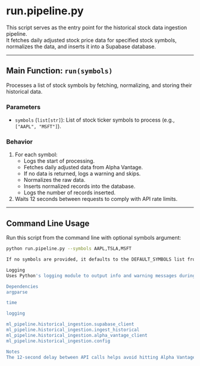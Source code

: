 # run.pipeline.py

This script serves as the entry point for the historical stock data ingestion pipeline.  
It fetches daily adjusted stock price data for specified stock symbols, normalizes the data, and inserts it into a Supabase database.

---

## Main Function: `run(symbols)`

Processes a list of stock symbols by fetching, normalizing, and storing their historical data.

### Parameters

- `symbols` (`list[str]`): List of stock ticker symbols to process (e.g., `["AAPL", "MSFT"]`).

### Behavior

1. For each symbol:
   - Logs the start of processing.
   - Fetches daily adjusted data from Alpha Vantage.
   - If no data is returned, logs a warning and skips.
   - Normalizes the raw data.
   - Inserts normalized records into the database.
   - Logs the number of records inserted.
2. Waits 12 seconds between requests to comply with API rate limits.

---

## Command Line Usage

Run this script from the command line with optional symbols argument:

```bash
python run.pipeline.py --symbols AAPL,TSLA,MSFT

If no symbols are provided, it defaults to the DEFAULT_SYMBOLS list from the configuration.

Logging
Uses Python's logging module to output info and warning messages during execution.

Dependencies
argparse

time

logging

ml_pipeline.historical_ingestion.supabase_client
ml_pipeline.historical_ingestion.ingest_historical
ml_pipeline.historical_ingestion.alpha_vantage_client
ml_pipeline.historical_ingestion.config

Notes
The 12-second delay between API calls helps avoid hitting Alpha Vantage's rate limits.
